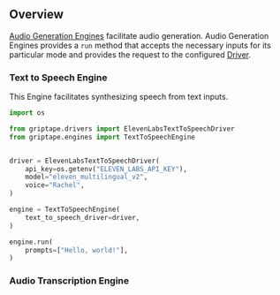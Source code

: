 ## Overview

[Audio Generation Engines](../../reference/griptape/engines/audio/index.md) facilitate audio generation. Audio Generation Engines provides a `run` method that accepts the necessary inputs for its particular mode and provides the request to the configured [Driver](../drivers/text-to-speech-drivers.md).

### Text to Speech Engine 

This Engine facilitates synthesizing speech from text inputs.

```python
import os

from griptape.drivers import ElevenLabsTextToSpeechDriver
from griptape.engines import TextToSpeechEngine


driver = ElevenLabsTextToSpeechDriver(
    api_key=os.getenv("ELEVEN_LABS_API_KEY"),
    model="eleven_multilingual_v2",
    voice="Rachel",
)

engine = TextToSpeechEngine(
    text_to_speech_driver=driver,
)

engine.run(
    prompts=["Hello, world!"],
)
```

### Audio Transcription Engine

